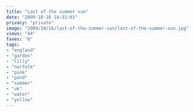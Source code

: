 ```yaml
---
title: "Last of the summer sun"
date: "2009-10-16 14:31:01"
privacy: "private"
image: "2009/10/16/last-of-the-summer-sun/last-of-the-summer-sun.jpg"
views: "44"
faves: "0"
tags:
- "england"
- "garden"
- "lilly"
- "norfolk"
- "pink"
- "pond"
- "summer"
- "uk"
- "water"
- "yellow"
---
```

<a href="/photos/2009/10/16/last-of-the-summer-sun" rel="nofollow"></a>
